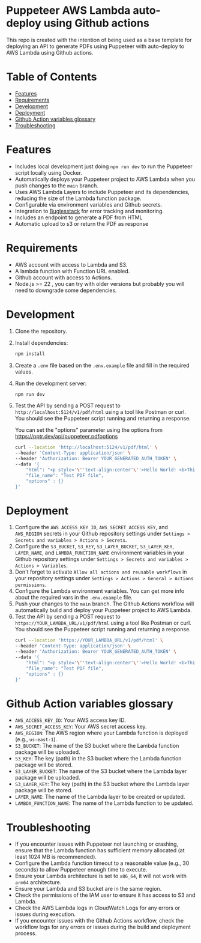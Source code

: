 # Puppeteer AWS Lambda auto-deploy using Github actions

This repo is created with the intention of being used as a base template for deploying an API to generate PDFs using Puppeteer with auto-deploy to AWS Lambda using Github actions.

# Table of Contents
- [Features](#features)
- [Requirements](#requirements)
- [Development](#development)
- [Deployment](#deployment)
- [Github Action variables glossary](#github-action-variables-glossary)
- [Troubleshooting](#troubleshooting)

# Features
- Includes local development just doing `npm run dev` to run the Puppeteer script locally using Docker.
- Automatically deploys your Puppeteer project to AWS Lambda when you push changes to the `main` branch.
- Uses AWS Lambda Layers to include Puppeteer and its dependencies, reducing the size of the Lambda function package.
- Configurable via environment variables and Github secrets.
- Integration to [Buglesstack](https://buglesstack.com/) for error tracking and monitoring.
- Includes an endpoint to generate a PDF from HTML
- Automatic upload to s3 or return the PDF as response

# Requirements
- AWS account with access to Lambda and S3.
- A lambda function with Function URL enabled.
- Github account with access to Actions.
- Node.js >= 22 , you can try with older versions but probably you will need to downgrade some dependencies.

# Development
1. Clone the repository.
2. Install dependencies:
   ```bash
   npm install
   ```
3. Create a `.env` file based on the `.env.example` file and fill in the required values.
4. Run the development server:
   ```bash
   npm run dev
   ```
5. Test the API by sending a POST request to `http://localhost:5124/v1/pdf/html` using a tool like Postman or curl. You should see the Puppeteer script running and returning a response.

    You can set the "options" parameter using the options from https://pptr.dev/api/puppeteer.pdfoptions
    ```bash
    curl --location 'http://localhost:5124/v1/pdf/html' \
    --header 'Content-Type: application/json' \
    --header 'Authorization: Bearer YOUR_GENERATED_AUTH_TOKEN' \
    --data '{
        "html": "<p style='\''text-align:center'\''>Hello World! <b>This PDF was created using <a href='\''https://github.com/ivanalemunioz/puppeteer-pdf-lambda-auto-deploy'\''>https://github.com/ivanalemunioz/puppeteer-pdf-lambda-auto-deploy</a></b></p>",
        "file_name": "Test PDF file",
        "options" : {}
    }'
    ```

# Deployment
1. Configure the `AWS_ACCESS_KEY_ID`,  `AWS_SECRET_ACCESS_KEY`, and `AWS_REGION` secrets in your Github repository settings under `Settings > Secrets and variables > Actions > Secrets`.
2. Configure the `S3_BUCKET`, `S3_KEY`, `S3_LAYER_BUCKET`, `S3_LAYER_KEY`, `LAYER_NAME`, and `LAMBDA_FUNCTION_NAME` environment variables in your Github repository settings under `Settings > Secrets and variables > Actions > Variables`.
3. Don't forget to activate `Allow all actions and reusable workflows` in your repository settings under `Settings > Actions > General > Actions permissions`.
4. Configure the Lambda environment variables. You can get more info about the required vars in the `.env.example` file.
5. Push your changes to the `main` branch. The Github Actions workflow will automatically build and deploy your Puppeteer project to AWS Lambda.
6. Test the API by sending a POST request to `https://YOUR_LAMBDA_URL/v1/pdf/html` using a tool like Postman or curl. You should see the Puppeteer script running and returning a response.
    ```bash
    curl --location 'https://YOUR_LAMBDA_URL/v1/pdf/html' \
    --header 'Content-Type: application/json' \
    --header 'Authorization: Bearer YOUR_GENERATED_AUTH_TOKEN' \
    --data '{
        "html": "<p style='\''text-align:center'\''>Hello World! <b>This PDF was created using <a href='\''https://github.com/ivanalemunioz/puppeteer-pdf-lambda-auto-deploy'\''>https://github.com/ivanalemunioz/puppeteer-pdf-lambda-auto-deploy</a></b></p>",
        "file_name": "Test PDF file",
        "options" : {}
    }'
    ```

# Github Action variables glossary
- `AWS_ACCESS_KEY_ID`: Your AWS access key ID.
- `AWS_SECRET_ACCESS_KEY`: Your AWS secret access key.
- `AWS_REGION`: The AWS region where your Lambda function is deployed (e.g., `us-east-1`).
- `S3_BUCKET`: The name of the S3 bucket where the Lambda function package will be uploaded.
- `S3_KEY`: The key (path) in the S3 bucket where the Lambda function package will be stored.
- `S3_LAYER_BUCKET`: The name of the S3 bucket where the Lambda layer package will be uploaded.
- `S3_LAYER_KEY`: The key (path) in the S3 bucket where the Lambda layer package will be stored.
- `LAYER_NAME`: The name of the Lambda layer to be created or updated.
- `LAMBDA_FUNCTION_NAME`: The name of the Lambda function to be updated.

# Troubleshooting
- If you encounter issues with Puppeteer not launching or crashing, ensure that the Lambda function has sufficient memory allocated (at least 1024 MB is recommended).
- Configure the Lambda function timeout to a reasonable value (e.g., 30 seconds) to allow Puppeteer enough time to execute.
- Ensure your Lambda architecture is set to `x86_64`, it will not work with `arm64` architecture.
- Ensure your Lambda and S3 bucket are in the same region.
- Check the permissions of the IAM user to ensure it has access to S3 and Lambda.
- Check the AWS Lambda logs in CloudWatch Logs for any errors or issues during execution.
- If you encounter issues with the Github Actions workflow, check the workflow logs for any errors or issues during the build and deployment process.